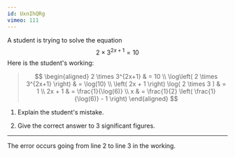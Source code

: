```yaml
---
id: UxnIhQRg
vimeo: 111
---
```


A student is trying to solve the equation
$$
2 \times 3^{2x+1} = 10
$$
Here is the student's working:

 > $$
 > \begin{aligned}
 > 2 \times 3^{2x+1} & = 10 \\
 > \log\left( 2 \times 3^{2x+1} \right) & = \log(10) \\
 > \left( 2x + 1 \right) \log( 2 \times 3 ) & = 1 \\
 > 2x + 1 & = \frac{1}{\log(6)} \\
 > x & = \frac{1}{2} \left( \frac{1}{\log(6)} - 1 \right)
 > \end{aligned}
 > $$


 1. Explain the student's mistake.

 1. Give the correct answer to $3$ significant figures.

---

The error occurs going from line 2 to line 3 in the working.
